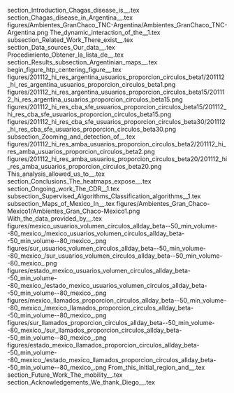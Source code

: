 section_Introduction_Chagas_disease_is__.tex
section_Chagas_disease_in_Argentina__.tex
figures/Ambientes_GranChaco_TNC-Argentina/Ambientes_GranChaco_TNC-Argentina.png
The_dynamic_interaction_of_the__1.tex
subsection_Related_Work_There_exist__.tex
section_Data_sources_Our_data__.tex
Procedimiento_Obtener_la_lista_de__.tex
section_Results_subsection_Argentinian_maps__.tex
begin_figure_htp_centering_figure__.tex
figures/201112_hi_res_argentina_usuarios_proporcion_circulos_beta1/201112_hi_res_argentina_usuarios_proporcion_circulos_beta1.png
figures/201112_hi_res_argentina_usuarios_proporcion_circulos_beta15/201112_hi_res_argentina_usuarios_proporcion_circulos_beta15.png
figures/201112_hi_res_cba_sfe_usuarios_proporcion_circulos_beta15/201112_hi_res_cba_sfe_usuarios_proporcion_circulos_beta15.png
figures/201112_hi_res_cba_sfe_usuarios_proporcion_circulos_beta30/201112_hi_res_cba_sfe_usuarios_proporcion_circulos_beta30.png
subsection_Zooming_and_detection_of__.tex
figures/201112_hi_res_amba_usuarios_proporcion_circulos_beta2/201112_hi_res_amba_usuarios_proporcion_circulos_beta2.png
figures/201112_hi_res_amba_usuarios_proporcion_circulos_beta20/201112_hi_res_amba_usuarios_proporcion_circulos_beta20.png
This_analysis_allowed_us_to__.tex
section_Conclusions_The_heatmaps_expose__.tex
section_Ongoing_work_The_CDR__1.tex
subsection_Supervised_Algorithms_Classification_algorithms__1.tex
subsection_Maps_of_Mexico_In__.tex
figures/Ambientes_Gran_Chaco-Mexico1/Ambientes_Gran_Chaco-Mexico1.png
With_the_data_provided_by__.tex
figures/mexico_usuarios_volumen_circulos_allday_beta--50_min_volume--80_mexico_/mexico_usuarios_volumen_circulos_allday_beta--50_min_volume--80_mexico_.png
figures/sur_usuarios_volumen_circulos_allday_beta--50_min_volume--80_mexico_/sur_usuarios_volumen_circulos_allday_beta--50_min_volume--80_mexico_.png
figures/estado_mexico_usuarios_volumen_circulos_allday_beta--50_min_volume--80_mexico_/estado_mexico_usuarios_volumen_circulos_allday_beta--50_min_volume--80_mexico_.png
figures/mexico_llamados_proporcion_circulos_allday_beta--50_min_volume--80_mexico_/mexico_llamados_proporcion_circulos_allday_beta--50_min_volume--80_mexico_.png
figures/sur_llamados_proporcion_circulos_allday_beta--50_min_volume--80_mexico_/sur_llamados_proporcion_circulos_allday_beta--50_min_volume--80_mexico_.png
figures/estado_mexico_llamados_proporcion_circulos_allday_beta--50_min_volume--80_mexico_/estado_mexico_llamados_proporcion_circulos_allday_beta--50_min_volume--80_mexico_.png
From_this_initial_region_and__.tex
section_Future_Work_The_mobility__.tex
section_Acknowledgements_We_thank_Diego__.tex